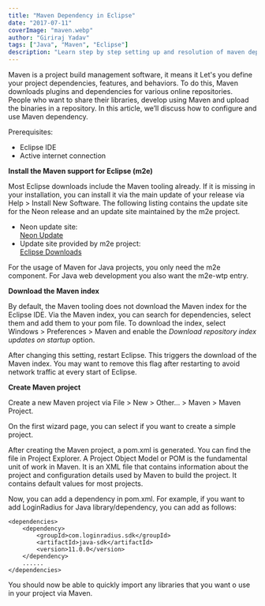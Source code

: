 ```yaml
---
title: "Maven Dependency in Eclipse"
date: "2017-07-11"
coverImage: "maven.webp"
author: "Giriraj Yadav"
tags: ["Java", "Maven", "Eclipse"]
description: "Learn step by step setting up and resolution of maven dependency using eclipse IDE."
---
```


Maven is a project build management software, it means it Let's you define your project dependencies, features, and behaviors. To do this, Maven downloads plugins and dependencies for various online repositories. People who want to share their libraries, develop using Maven and upload the binaries in a repository. In this article, we’ll discuss how to configure and use Maven dependency.

Prerequisites:

- Eclipse IDE
- Active internet connection

**Install the Maven support for Eclipse (m2e)**

Most Eclipse downloads include the Maven tooling already. If it is missing in your installation, you can install it via the main update of your release via Help > Install New Software. The following listing contains the update site for the Neon release and an update site maintained by the m2e project.

- Neon update site:  
    [Neon Update](http://download.eclipse.org/releases/neon)
- Update site provided by m2e project:  
    [Eclipse Downloads](http://download.eclipse.org/technology/m2e/releases)

For the usage of Maven for Java projects, you only need the m2e component. For Java web development you also want the m2e-wtp entry.

**Download the Maven index**

By default, the Maven tooling does not download the Maven index for the Eclipse IDE. Via the Maven index, you can search for dependencies, select them and add them to your pom file. To download the index, select Windows > Preferences > Maven and enable the _Download repository index updates on startup_ option.

After changing this setting, restart Eclipse. This triggers the download of the Maven index. You may want to remove this flag after restarting to avoid network traffic at every start of Eclipse.

**Create Maven project**

Create a new Maven project via File > New > Other… > Maven > Maven Project.

On the first wizard page, you can select if you want to create a simple project.

After creating the Maven project, a pom.xml is generated. You can find the file in Project Explorer. A Project Object Model or POM is the fundamental unit of work in Maven. It is an XML file that contains information about the project and configuration details used by Maven to build the project. It contains default values for most projects.

Now, you can add a dependency in pom.xml. For example, if you want to add LoginRadius for Java library/dependency, you can add as follows:

```
<dependencies>
    <dependency>
        <groupId>com.loginradius.sdk</groupId>
        <artifactId>java-sdk</artifactId>
        <version>11.0.0</version>
    </dependency>
    ......
</dependencies>
```

You should now be able to quickly import any libraries that you want o use in your project via Maven.
